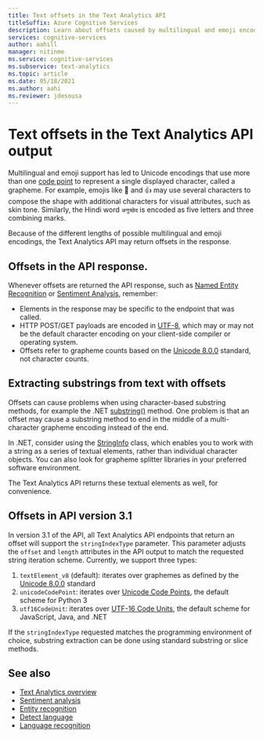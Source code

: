 ```yaml
---
title: Text offsets in the Text Analytics API
titleSuffix: Azure Cognitive Services
description: Learn about offsets caused by multilingual and emoji encodings.
services: cognitive-services
author: aahill
manager: nitinme
ms.service: cognitive-services
ms.subservice: text-analytics
ms.topic: article
ms.date: 05/18/2021
ms.author: aahi
ms.reviewer: jdesousa
---
```


# Text offsets in the Text Analytics API output

Multilingual and emoji support has led to Unicode encodings that use more than one [code point](https://wikipedia.org/wiki/Code_point) to represent a single displayed character, called a grapheme. For example, emojis like 🌷 and 👍 may use several characters to compose the shape with additional characters for visual attributes, such as skin tone. Similarly, the Hindi word `अनुच्छेद` is encoded as five letters and three combining marks.

Because of the different lengths of possible multilingual and emoji encodings, the Text Analytics API may return offsets in the response.

## Offsets in the API response. 

Whenever offsets are returned the API response, such as [Named Entity Recognition](../how-tos/text-analytics-how-to-entity-linking.md) or [Sentiment Analysis](../how-tos/text-analytics-how-to-sentiment-analysis.md), remember:

* Elements in the response may be specific to the endpoint that was called. 
* HTTP POST/GET payloads are encoded in [UTF-8](https://www.w3schools.com/charsets/ref_html_utf8.asp), which may or may not be the default character encoding on your client-side compiler or operating system.
* Offsets refer to grapheme counts based on the [Unicode 8.0.0](https://unicode.org/versions/Unicode8.0.0) standard, not character counts.

## Extracting substrings from text with offsets

Offsets can cause problems when using character-based substring methods, for example the .NET [substring()](/dotnet/api/system.string.substring) method. One problem is that an offset may cause a substring method to end in the middle of a multi-character grapheme encoding instead of the end.

In .NET, consider using the [StringInfo](/dotnet/api/system.globalization.stringinfo) class, which enables you to work with a string as a series of textual elements, rather than individual character objects. You can also look for grapheme splitter libraries in your preferred software environment. 

The Text Analytics API returns these textual elements as well, for convenience.

## Offsets in API version 3.1

In version 3.1 of the API, all Text Analytics API endpoints that return an offset will support the `stringIndexType` parameter. This parameter adjusts the `offset` and `length` attributes in the API output to match the requested string iteration scheme. Currently, we support three types:

1. `textElement_v8` (default): iterates over graphemes as defined by the [Unicode 8.0.0](https://unicode.org/versions/Unicode8.0.0) standard
2. `unicodeCodePoint`: iterates over [Unicode Code Points](http://www.unicode.org/versions/Unicode13.0.0/ch02.pdf#G25564), the default scheme for Python 3
3. `utf16CodeUnit`: iterates over [UTF-16 Code Units](https://unicode.org/faq/utf_bom.html#UTF16), the default scheme for JavaScript, Java, and .NET

If the `stringIndexType` requested matches the programming environment of choice, substring extraction can be done using standard substring or slice methods. 

## See also

* [Text Analytics overview](../overview.md)
* [Sentiment analysis](../how-tos/text-analytics-how-to-sentiment-analysis.md)
* [Entity recognition](../how-tos/text-analytics-how-to-entity-linking.md)
* [Detect language](../how-tos/text-analytics-how-to-keyword-extraction.md)
* [Language recognition](../how-tos/text-analytics-how-to-language-detection.md)

